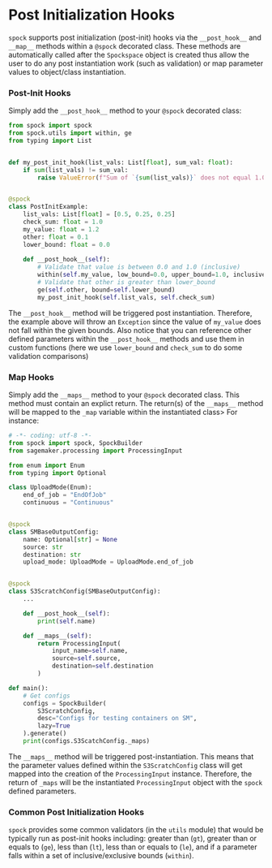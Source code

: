 # Post Initialization Hooks

`spock` supports post initialization (post-init) hooks via the `__post_hook__` and
`__map__` methods within a `@spock` decorated class.
These methods are automatically called after the `Spockspace` object is created thus 
allow the user to do any post instantiation work (such as validation) or map parameter
values to object/class instantiation.

### Post-Init Hooks

Simply add the `__post_hook__` method to your `@spock` decorated class:

```python
from spock import spock
from spock.utils import within, ge
from typing import List


def my_post_init_hook(list_vals: List[float], sum_val: float):
    if sum(list_vals) != sum_val:
        raise ValueError(f"Sum of `{sum(list_vals)}` does not equal 1.0")


@spock
class PostInitExample:
    list_vals: List[float] = [0.5, 0.25, 0.25]
    check_sum: float = 1.0
    my_value: float = 1.2
    other: float = 0.1
    lower_bound: float = 0.0
    
    def __post_hook__(self):
        # Validate that value is between 0.0 and 1.0 (inclusive)
        within(self.my_value, low_bound=0.0, upper_bound=1.0, inclusive_lower=True, inclusive_upper=True)
        # Validate that other is greater than lower_bound
        ge(self.other, bound=self.lower_bound)
        my_post_init_hook(self.list_vals, self.check_sum)
```

The `__post_hook__` method will be triggered post instantiation. Therefore, the example above will throw an `Exception` 
since the value of `my_value` does not fall within the given bounds. Also notice that you can reference other defined
parameters within the `__post_hook__` methods and use them in custom functions (here we use `lower_bound` and 
`check_sum` to do some validation comparisons)


### Map Hooks

Simply add the `__maps__` method to your `@spock` decorated class. This method must
contain an explict return. The return(s) of the `__maps__` method will be mapped to the 
`_map` variable within the instantiated class> For instance: 


```python
# -*- coding: utf-8 -*-
from spock import spock, SpockBuilder
from sagemaker.processing import ProcessingInput

from enum import Enum
from typing import Optional

class UploadMode(Enum):
    end_of_job = "EndOfJob"
    continuous = "Continuous"


@spock
class SMBaseOutputConfig:
    name: Optional[str] = None
    source: str
    destination: str
    upload_mode: UploadMode = UploadMode.end_of_job


@spock
class S3ScratchConfig(SMBaseOutputConfig):
    ...

    def __post_hook__(self):
        print(self.name)

    def __maps__(self):
        return ProcessingInput(
            input_name=self.name,
            source=self.source,
            destination=self.destination
        )

def main():
    # Get configs
    configs = SpockBuilder(
        S3ScratchConfig,
        desc="Configs for testing containers on SM",
        lazy=True
    ).generate()
    print(configs.S3ScatchConfig._maps)

```

The `__maps__` method will be triggered post-instantiation. This means that the parameter
values defined within the `S3ScratchConfig` class will get mapped into the creation of
the `ProcessingInput` instance. Therefore, the return of `_maps` will be the 
instantiated `ProcessingInput` object with the `spock` defined parameters.


### Common Post Initialization Hooks

`spock` provides some common validators (in the `utils` module) that would be typically run as post-init 
hooks including: greater than (`gt`), greater than or equals to (`ge`), less than (`lt`), less than or equals to (`le`),
and if a parameter falls within a set of inclusive/exclusive bounds (`within`).



